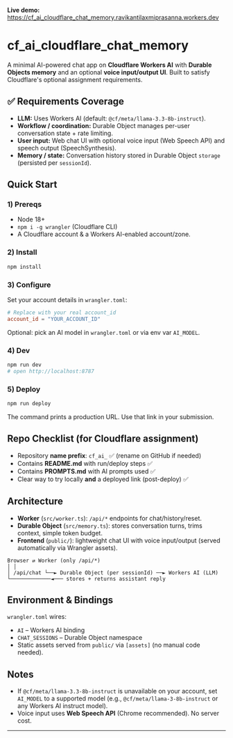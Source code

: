 **Live demo:** https://cf_ai_cloudflare_chat_memory.ravikantilaxmiprasanna.workers.dev

# cf_ai_cloudflare_chat_memory


A minimal AI-powered chat app on **Cloudflare Workers AI** with **Durable Objects memory** and an optional **voice input/output UI**. Built to satisfy Cloudflare's optional assignment requirements.


## ✅ Requirements Coverage
- **LLM:** Uses Workers AI (default: `@cf/meta/llama-3.3-8b-instruct`).
- **Workflow / coordination:** Durable Object manages per-user conversation state + rate limiting.
- **User input:** Web chat UI with optional voice input (Web Speech API) and speech output (SpeechSynthesis).
- **Memory / state:** Conversation history stored in Durable Object `storage` (persisted per `sessionId`).


## Quick Start


### 1) Prereqs
- Node 18+
- `npm i -g wrangler` (Cloudflare CLI)
- A Cloudflare account & a Workers AI-enabled account/zone.


### 2) Install
```bash
npm install
```


### 3) Configure
Set your account details in `wrangler.toml`:
```toml
# Replace with your real account_id
account_id = "YOUR_ACCOUNT_ID"
```


Optional: pick an AI model in `wrangler.toml` or via env var `AI_MODEL`.


### 4) Dev
```bash
npm run dev
# open http://localhost:8787
```


### 5) Deploy
```bash
npm run deploy
```
The command prints a production URL. Use that link in your submission.


## Repo Checklist (for Cloudflare assignment)
- Repository **name prefix**: `cf_ai_` ✅ (rename on GitHub if needed)
- Contains **README.md** with run/deploy steps ✅
- Contains **PROMPTS.md** with AI prompts used ✅
- Clear way to try locally **and** a deployed link (post-deploy) ✅


## Architecture
- **Worker** (`src/worker.ts`): `/api/*` endpoints for chat/history/reset.
- **Durable Object** (`src/memory.ts`): stores conversation turns, trims context, simple token budget.
- **Frontend** (`public/`): lightweight chat UI with voice input/output (served automatically via Wrangler assets).


```
Browser ⇄ Worker (only /api/*)
│ │
│ /api/chat └──► Durable Object (per sessionId) ──► Workers AI (LLM)
└─────────────◄─── stores + returns assistant reply
```


## Environment & Bindings
`wrangler.toml` wires:
- `AI` – Workers AI binding
- `CHAT_SESSIONS` – Durable Object namespace
- Static assets served from `public/` via `[assets]` (no manual code needed).


## Notes
- If `@cf/meta/llama-3.3-8b-instruct` is unavailable on your account, set `AI_MODEL` to a supported model (e.g., `@cf/meta/llama-3-8b-instruct` or any Workers AI instruct model).
- Voice input uses **Web Speech API** (Chrome recommended). No server cost.


---